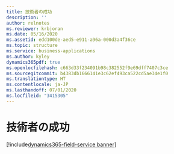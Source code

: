 ```yaml
---
title: 技術者の成功
description: ''
author: relnotes
ms.reviewer: krbjoran
ms.date: 05/16/2020
ms.assetid: edd100de-aed5-e911-a96a-000d3a4f36ce
ms.topic: structure
ms.service: business-applications
ms.author: kyley
dynamics365pdf: true
ms.openlocfilehash: c663d33f234091b98c382552f9e69dff7407c3ce
ms.sourcegitcommit: b4383db1666141e3c62ef493ca522cd5ae34e1f0
ms.translationtype: HT
ms.contentlocale: ja-JP
ms.lasthandoff: 07/01/2020
ms.locfileid: "3415305"
---
```

# <a name="technician-success"></a>技術者の成功

[!include[dynamics365-field-service banner](../includes/dynamics365-field-service.md)]

<!--structure start-->

<!--structure end-->



